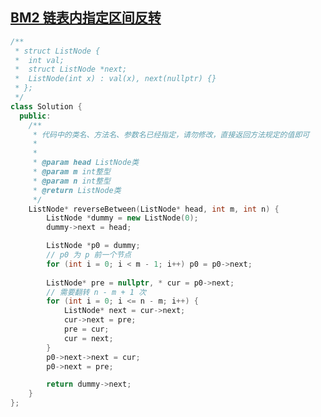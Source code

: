 ## [BM2 链表内指定区间反转](https://www.nowcoder.com/practice/b58434e200a648c589ca2063f1faf58c?tpId=295&tqId=654&ru=/exam/company&qru=/ta/format-top101/question-ranking&sourceUrl=%2Fexam%2Fcompany)

```cpp
/**
 * struct ListNode {
 *  int val;
 *  struct ListNode *next;
 *  ListNode(int x) : val(x), next(nullptr) {}
 * };
 */
class Solution {
  public:
    /**
     * 代码中的类名、方法名、参数名已经指定，请勿修改，直接返回方法规定的值即可
     *
     *
     * @param head ListNode类
     * @param m int整型
     * @param n int整型
     * @return ListNode类
     */
    ListNode* reverseBetween(ListNode* head, int m, int n) {
        ListNode *dummy = new ListNode(0);
        dummy->next = head;

        ListNode *p0 = dummy;
        // p0 为 p 前一个节点
        for (int i = 0; i < m - 1; i++) p0 = p0->next;
        
        ListNode* pre = nullptr, * cur = p0->next;
        // 需要翻转 n - m + 1 次
        for (int i = 0; i <= n - m; i++) {
            ListNode* next = cur->next;
            cur->next = pre;
            pre = cur;
            cur = next;
        }
        p0->next->next = cur;
        p0->next = pre;

        return dummy->next;
    }
};
```